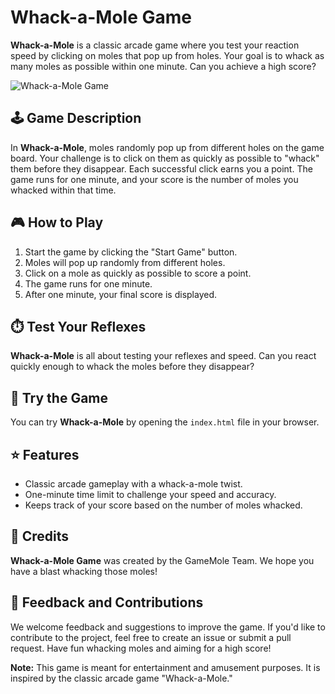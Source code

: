 # Whack-a-Mole Game

**Whack-a-Mole** is a classic arcade game where you test your reaction speed by clicking on moles that pop up from holes. Your goal is to whack as many moles as possible within one minute. Can you achieve a high score?

![Whack-a-Mole Game](whackamole-game-screenshot.png)

## 🕹️ Game Description

In **Whack-a-Mole**, moles randomly pop up from different holes on the game board. Your challenge is to click on them as quickly as possible to "whack" them before they disappear. Each successful click earns you a point. The game runs for one minute, and your score is the number of moles you whacked within that time.

## 🎮 How to Play

1. Start the game by clicking the "Start Game" button.
2. Moles will pop up randomly from different holes.
3. Click on a mole as quickly as possible to score a point.
4. The game runs for one minute.
5. After one minute, your final score is displayed.

## ⏱️ Test Your Reflexes

**Whack-a-Mole** is all about testing your reflexes and speed. Can you react quickly enough to whack the moles before they disappear?

## 🚀 Try the Game

You can try **Whack-a-Mole** by opening the `index.html` file in your browser.

## ⭐ Features

- Classic arcade gameplay with a whack-a-mole twist.
- One-minute time limit to challenge your speed and accuracy.
- Keeps track of your score based on the number of moles whacked.

## 🌟 Credits

**Whack-a-Mole Game** was created by the GameMole Team. We hope you have a blast whacking those moles!

## 📝 Feedback and Contributions

We welcome feedback and suggestions to improve the game. If you'd like to contribute to the project, feel free to create an issue or submit a pull request. Have fun whacking moles and aiming for a high score!

**Note:** This game is meant for entertainment and amusement purposes. It is inspired by the classic arcade game "Whack-a-Mole."
